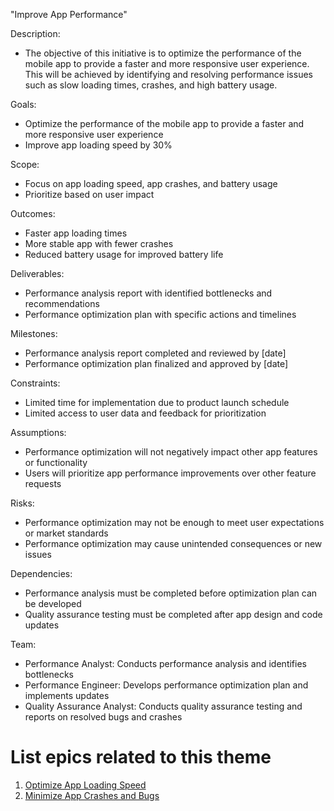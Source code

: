 "Improve App Performance"

Description: 
- The objective of this initiative is to optimize the performance of the mobile app to provide a faster and more 
responsive user experience. This will be achieved by identifying and resolving performance issues such as slow 
loading times, crashes, and high battery usage.

Goals: 
- Optimize the performance of the mobile app to provide a faster and more responsive user experience
- Improve app loading speed by 30%



Scope: 
- Focus on app loading speed, app crashes, and battery usage
- Prioritize based on user impact

Outcomes: 
- Faster app loading times
- More stable app with fewer crashes
- Reduced battery usage for improved battery life

Deliverables: 
- Performance analysis report with identified bottlenecks and recommendations
- Performance optimization plan with specific actions and timelines

Milestones: 
- Performance analysis report completed and reviewed by [date]
- Performance optimization plan finalized and approved by [date]

Constraints: 
- Limited time for implementation due to product launch schedule
- Limited access to user data and feedback for prioritization

Assumptions: 
- Performance optimization will not negatively impact other app features or functionality
- Users will prioritize app performance improvements over other feature requests

Risks: 
- Performance optimization may not be enough to meet user expectations or market standards
- Performance optimization may cause unintended consequences or new issues

Dependencies: 
- Performance analysis must be completed before optimization plan can be developed
- Quality assurance testing must be completed after app design and code updates


Team: 
- Performance Analyst: Conducts performance analysis and identifies bottlenecks
- Performance Engineer: Develops performance optimization plan and implements updates
- Quality Assurance Analyst: Conducts quality assurance testing and reports on resolved bugs and crashes

# List epics related to this theme
1. [Optimize App Loading Speed](../Epics/Epics_1_Planning.md)
2. [Minimize App Crashes and Bugs](../Epics/Epics_2_Planning.md)